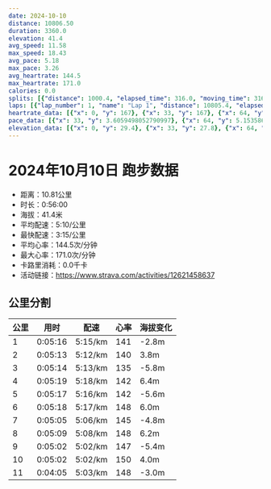 ```yaml
---
date: 2024-10-10
distance: 10806.50
duration: 3360.0
elevation: 41.4
avg_speed: 11.58
max_speed: 18.43
avg_pace: 5.18
max_pace: 3.26
avg_heartrate: 144.5
max_heartrate: 171.0
calories: 0.0
splits: [{"distance": 1000.4, "elapsed_time": 316.0, "moving_time": 316.0, "average_speed": 3.17, "pace": 5.2576340694006305, "average_heartrate": 141.4920127795527, "elevation_difference": -2.8, "split_number": 1}, {"distance": 1000.1, "elapsed_time": 313.0, "moving_time": 313.0, "average_speed": 3.2, "pace": 5.208343749999999, "average_heartrate": 140.12460063897763, "elevation_difference": 3.8, "split_number": 2}, {"distance": 1000.6, "elapsed_time": 314.0, "moving_time": 314.0, "average_speed": 3.19, "pace": 5.224670846394984, "average_heartrate": 135.37579617834396, "elevation_difference": -5.8, "split_number": 3}, {"distance": 1000.2, "elapsed_time": 319.0, "moving_time": 319.0, "average_speed": 3.14, "pace": 5.307866242038216, "average_heartrate": 142.4353312302839, "elevation_difference": 6.4, "split_number": 4}, {"distance": 1001.5, "elapsed_time": 317.0, "moving_time": 317.0, "average_speed": 3.16, "pace": 5.274272151898733, "average_heartrate": 142.42271293375396, "elevation_difference": -5.6, "split_number": 5}, {"distance": 1002.0, "elapsed_time": 318.0, "moving_time": 318.0, "average_speed": 3.15, "pace": 5.291015873015873, "average_heartrate": 148.69182389937106, "elevation_difference": 6.0, "split_number": 6}, {"distance": 995.3, "elapsed_time": 305.0, "moving_time": 305.0, "average_speed": 3.26, "pace": 5.112484662576687, "average_heartrate": 145.72697368421052, "elevation_difference": -4.8, "split_number": 7}, {"distance": 1001.6, "elapsed_time": 309.0, "moving_time": 309.0, "average_speed": 3.24, "pace": 5.144043209876543, "average_heartrate": 148.60194174757282, "elevation_difference": 6.2, "split_number": 8}, {"distance": 998.3, "elapsed_time": 302.0, "moving_time": 302.0, "average_speed": 3.31, "pace": 5.035256797583081, "average_heartrate": 147.2251655629139, "elevation_difference": -5.4, "split_number": 9}, {"distance": 1000.4, "elapsed_time": 302.0, "moving_time": 302.0, "average_speed": 3.31, "pace": 5.035256797583081, "average_heartrate": 150.68211920529802, "elevation_difference": 4.0, "split_number": 10}, {"distance": 805.0, "elapsed_time": 245.0, "moving_time": 245.0, "average_speed": 3.29, "pace": 5.065866261398176, "average_heartrate": 148.5679012345679, "elevation_difference": -3.0, "split_number": 11}]
laps: [{"lap_number": 1, "name": "Lap 1", "distance": 10805.4, "elapsed_time": 3360.0, "moving_time": 3360.0, "average_speed": 3.22, "pace": 5.175993788819875, "average_heartrate": 144.61, "max_heartrate": 167, "start_date": "2024-10-10 19:52:05+00:00", "elevation_difference": 41.4}]
heartrate_data: [{"x": 0, "y": 167}, {"x": 33, "y": 167}, {"x": 64, "y": 161}, {"x": 98, "y": 129}, {"x": 132, "y": 130}, {"x": 168, "y": 136}, {"x": 202, "y": 132}, {"x": 237, "y": 133}, {"x": 272, "y": 128}, {"x": 307, "y": 135}, {"x": 341, "y": 142}, {"x": 376, "y": 141}, {"x": 411, "y": 143}, {"x": 445, "y": 140}, {"x": 480, "y": 146}, {"x": 514, "y": 137}, {"x": 545, "y": 136}, {"x": 579, "y": 138}, {"x": 612, "y": 141}, {"x": 646, "y": 137}, {"x": 681, "y": 136}, {"x": 714, "y": 134}, {"x": 747, "y": 133}, {"x": 782, "y": 134}, {"x": 817, "y": 133}, {"x": 851, "y": 137}, {"x": 884, "y": 139}, {"x": 917, "y": 135}, {"x": 952, "y": 139}, {"x": 987, "y": 142}, {"x": 1021, "y": 143}, {"x": 1056, "y": 143}, {"x": 1091, "y": 142}, {"x": 1128, "y": 142}, {"x": 1163, "y": 146}, {"x": 1196, "y": 144}, {"x": 1228, "y": 146}, {"x": 1262, "y": 139}, {"x": 1296, "y": 142}, {"x": 1330, "y": 143}, {"x": 1365, "y": 141}, {"x": 1398, "y": 143}, {"x": 1431, "y": 142}, {"x": 1466, "y": 142}, {"x": 1501, "y": 144}, {"x": 1536, "y": 145}, {"x": 1570, "y": 145}, {"x": 1603, "y": 146}, {"x": 1637, "y": 151}, {"x": 1674, "y": 151}, {"x": 1708, "y": 151}, {"x": 1742, "y": 149}, {"x": 1779, "y": 145}, {"x": 1814, "y": 148}, {"x": 1848, "y": 149}, {"x": 1881, "y": 147}, {"x": 1913, "y": 144}, {"x": 1945, "y": 145}, {"x": 1979, "y": 152}, {"x": 2013, "y": 141}, {"x": 2045, "y": 145}, {"x": 2078, "y": 145}, {"x": 2111, "y": 139}, {"x": 2144, "y": 146}, {"x": 2178, "y": 147}, {"x": 2211, "y": 145}, {"x": 2244, "y": 147}, {"x": 2276, "y": 146}, {"x": 2309, "y": 148}, {"x": 2343, "y": 149}, {"x": 2375, "y": 148}, {"x": 2410, "y": 152}, {"x": 2444, "y": 148}, {"x": 2478, "y": 152}, {"x": 2512, "y": 154}, {"x": 2545, "y": 150}, {"x": 2576, "y": 149}, {"x": 2608, "y": 148}, {"x": 2642, "y": 146}, {"x": 2675, "y": 147}, {"x": 2709, "y": 142}, {"x": 2741, "y": 146}, {"x": 2773, "y": 148}, {"x": 2806, "y": 147}, {"x": 2839, "y": 148}, {"x": 2871, "y": 148}, {"x": 2904, "y": 148}, {"x": 2935, "y": 148}, {"x": 2968, "y": 150}, {"x": 3002, "y": 151}, {"x": 3034, "y": 153}, {"x": 3066, "y": 153}, {"x": 3100, "y": 155}, {"x": 3134, "y": 151}, {"x": 3168, "y": 155}, {"x": 3200, "y": 148}, {"x": 3231, "y": 148}, {"x": 3263, "y": 147}, {"x": 3296, "y": 147}, {"x": 3329, "y": 145}]
pace_data: [{"x": 33, "y": 3.6059498052790997}, {"x": 64, "y": 5.153586889301175}, {"x": 98, "y": 5.924884464984002}, {"x": 132, "y": 4.933895796329188}, {"x": 168, "y": 5.226309187833176}, {"x": 202, "y": 5.2859816048208055}, {"x": 237, "y": 4.9588515322820585}, {"x": 272, "y": 4.8704558737580355}, {"x": 307, "y": 5.296059739434382}, {"x": 341, "y": 5.035256797583081}, {"x": 376, "y": 5.910177304964539}, {"x": 411, "y": 4.897649133117837}, {"x": 445, "y": 5.075121802679659}, {"x": 480, "y": 4.446824973319103}, {"x": 514, "y": 5.749120386340117}, {"x": 545, "y": 5.075121802679659}, {"x": 579, "y": 4.94854513064133}, {"x": 612, "y": 5.282630744849445}, {"x": 646, "y": 5.3044875875238695}, {"x": 681, "y": 5.018578741342968}, {"x": 714, "y": 4.832328211075674}, {"x": 747, "y": 5.216494522691706}, {"x": 782, "y": 5.338468930172966}, {"x": 817, "y": 5.374621089970977}, {"x": 851, "y": 6.918513906185139}, {"x": 884, "y": 4.935356825584838}, {"x": 917, "y": 4.981081888822474}, {"x": 952, "y": 4.896210340775558}, {"x": 987, "y": 6.08718042366691}, {"x": 1021, "y": 4.984061004784689}, {"x": 1056, "y": 5.009528103396453}, {"x": 1091, "y": 5.19697536638603}, {"x": 1128, "y": 5.3920090585571}, {"x": 1163, "y": 5.80316852367688}, {"x": 1196, "y": 5.0489851560133285}, {"x": 1228, "y": 4.6922015765765765}, {"x": 1262, "y": 4.381361724500525}, {"x": 1296, "y": 5.064326952294135}, {"x": 1330, "y": 5.103092467850582}, {"x": 1365, "y": 6.457458349476947}, {"x": 1398, "y": 5.192118380062305}, {"x": 1431, "y": 4.805853517877739}, {"x": 1466, "y": 5.035256797583081}, {"x": 1501, "y": 6.258618099887345}, {"x": 1536, "y": 5.38678086619263}, {"x": 1570, "y": 4.764636935391652}, {"x": 1603, "y": 5.435975212002609}, {"x": 1637, "y": 5.611683501683501}, {"x": 1674, "y": 5.661243206521739}, {"x": 1708, "y": 5.4430764206401046}, {"x": 1742, "y": 5.093734718826406}, {"x": 1779, "y": 5.8830568302153186}, {"x": 1814, "y": 6.296448809973555}, {"x": 1848, "y": 5.432431551499348}, {"x": 1881, "y": 5.282630744849445}, {"x": 1913, "y": 6.548801571709234}, {"x": 1945, "y": 5.139284613012642}, {"x": 1979, "y": 4.757836140451041}, {"x": 2013, "y": 5.665091774303194}, {"x": 2045, "y": 4.8676109813084105}, {"x": 2078, "y": 5.227948557089084}, {"x": 2111, "y": 4.694845070422535}, {"x": 2144, "y": 4.960327380952381}, {"x": 2178, "y": 5.270936116382036}, {"x": 2211, "y": 4.951485442661912}, {"x": 2244, "y": 4.800316820276497}, {"x": 2276, "y": 4.942674970344009}, {"x": 2309, "y": 6.373499043977055}, {"x": 2343, "y": 4.8676109813084105}, {"x": 2375, "y": 4.9135318396226415}, {"x": 2410, "y": 5.40600064871878}, {"x": 2444, "y": 5.860302390998593}, {"x": 2478, "y": 4.922238629651505}, {"x": 2512, "y": 5.136117103235747}, {"x": 2545, "y": 5.329932842980493}, {"x": 2576, "y": 5.089068702290076}, {"x": 2608, "y": 4.860513269174686}, {"x": 2642, "y": 4.8393437862950055}, {"x": 2675, "y": 4.814182553437319}, {"x": 2709, "y": 5.418302990897269}, {"x": 2741, "y": 4.939745109662121}, {"x": 2773, "y": 4.543811341330425}, {"x": 2806, "y": 4.916430678466076}, {"x": 2839, "y": 5.690235575281666}, {"x": 2871, "y": 4.897649133117837}, {"x": 2904, "y": 4.951485442661912}, {"x": 2935, "y": 5.012541353383458}, {"x": 2968, "y": 5.017068031306441}, {"x": 3002, "y": 5.078214503351615}, {"x": 3034, "y": 4.996013189448441}, {"x": 3066, "y": 4.61042876901798}, {"x": 3100, "y": 5.459122174909925}, {"x": 3134, "y": 6.4424816389640505}, {"x": 3168, "y": 5.093734718826406}, {"x": 3200, "y": 5.145631367706082}, {"x": 3231, "y": 4.81001443001443}, {"x": 3263, "y": 4.836535113174695}, {"x": 3296, "y": 5.106219362745098}, {"x": 3329, "y": 4.9280603193376695}]
elevation_data: [{"x": 0, "y": 29.4}, {"x": 33, "y": 27.8}, {"x": 64, "y": 28.0}, {"x": 98, "y": 28.2}, {"x": 132, "y": 27.8}, {"x": 168, "y": 26.8}, {"x": 202, "y": 25.6}, {"x": 237, "y": 25.4}, {"x": 272, "y": 24.8}, {"x": 307, "y": 26.2}, {"x": 341, "y": 27.8}, {"x": 376, "y": 29.8}, {"x": 411, "y": 31.0}, {"x": 445, "y": 31.8}, {"x": 480, "y": 32.8}, {"x": 514, "y": 31.6}, {"x": 545, "y": 31.4}, {"x": 579, "y": 30.6}, {"x": 612, "y": 30.6}, {"x": 646, "y": 30.2}, {"x": 681, "y": 29.6}, {"x": 714, "y": 28.2}, {"x": 747, "y": 27.8}, {"x": 782, "y": 27.8}, {"x": 817, "y": 27.6}, {"x": 851, "y": 26.4}, {"x": 884, "y": 25.4}, {"x": 917, "y": 24.8}, {"x": 952, "y": 24.8}, {"x": 987, "y": 26.4}, {"x": 1021, "y": 28.0}, {"x": 1056, "y": 29.8}, {"x": 1091, "y": 30.8}, {"x": 1128, "y": 32.0}, {"x": 1163, "y": 32.6}, {"x": 1196, "y": 31.4}, {"x": 1228, "y": 31.6}, {"x": 1262, "y": 31.0}, {"x": 1296, "y": 31.2}, {"x": 1330, "y": 29.6}, {"x": 1365, "y": 29.0}, {"x": 1398, "y": 27.4}, {"x": 1431, "y": 27.2}, {"x": 1466, "y": 27.0}, {"x": 1501, "y": 26.8}, {"x": 1536, "y": 26.8}, {"x": 1570, "y": 25.8}, {"x": 1603, "y": 24.6}, {"x": 1637, "y": 24.8}, {"x": 1674, "y": 26.6}, {"x": 1708, "y": 28.2}, {"x": 1742, "y": 29.8}, {"x": 1779, "y": 30.6}, {"x": 1814, "y": 32.0}, {"x": 1848, "y": 32.4}, {"x": 1881, "y": 31.4}, {"x": 1913, "y": 31.2}, {"x": 1945, "y": 31.0}, {"x": 1979, "y": 31.0}, {"x": 2013, "y": 29.4}, {"x": 2045, "y": 29.2}, {"x": 2078, "y": 27.8}, {"x": 2111, "y": 27.2}, {"x": 2144, "y": 27.0}, {"x": 2178, "y": 27.0}, {"x": 2211, "y": 26.2}, {"x": 2244, "y": 25.6}, {"x": 2276, "y": 24.8}, {"x": 2309, "y": 25.0}, {"x": 2343, "y": 26.6}, {"x": 2375, "y": 28.2}, {"x": 2410, "y": 30.0}, {"x": 2444, "y": 31.0}, {"x": 2478, "y": 32.0}, {"x": 2512, "y": 32.8}, {"x": 2545, "y": 31.6}, {"x": 2576, "y": 31.8}, {"x": 2608, "y": 31.6}, {"x": 2642, "y": 31.2}, {"x": 2675, "y": 29.4}, {"x": 2709, "y": 28.8}, {"x": 2741, "y": 27.8}, {"x": 2773, "y": 27.6}, {"x": 2806, "y": 27.4}, {"x": 2839, "y": 27.4}, {"x": 2871, "y": 26.2}, {"x": 2904, "y": 25.6}, {"x": 2935, "y": 24.8}, {"x": 2968, "y": 25.4}, {"x": 3002, "y": 26.8}, {"x": 3034, "y": 28.2}, {"x": 3066, "y": 29.8}, {"x": 3100, "y": 30.8}, {"x": 3134, "y": 32.2}, {"x": 3168, "y": 32.4}, {"x": 3200, "y": 31.8}, {"x": 3231, "y": 31.4}, {"x": 3263, "y": 31.4}, {"x": 3296, "y": 31.0}, {"x": 3329, "y": 29.0}]
---
```


# 2024年10月10日 跑步数据

- 距离：10.81公里
- 时长：0:56:00
- 海拔：41.4米
- 平均配速：5:10/公里
- 最快配速：3:15/公里
- 平均心率：144.5次/分钟
- 最大心率：171.0次/分钟
- 卡路里消耗：0.0千卡
- 活动链接：https://www.strava.com/activities/12621458637

## 公里分割

| 公里 | 用时 | 配速 | 心率 | 海拔变化 |
|------|------|------|------|------|
| 1 | 0:05:16 | 5:15/km | 141 | -2.8m |
| 2 | 0:05:13 | 5:12/km | 140 | 3.8m |
| 3 | 0:05:14 | 5:13/km | 135 | -5.8m |
| 4 | 0:05:19 | 5:18/km | 142 | 6.4m |
| 5 | 0:05:17 | 5:16/km | 142 | -5.6m |
| 6 | 0:05:18 | 5:17/km | 148 | 6.0m |
| 7 | 0:05:05 | 5:06/km | 145 | -4.8m |
| 8 | 0:05:09 | 5:08/km | 148 | 6.2m |
| 9 | 0:05:02 | 5:02/km | 147 | -5.4m |
| 10 | 0:05:02 | 5:02/km | 150 | 4.0m |
| 11 | 0:04:05 | 5:03/km | 148 | -3.0m |

